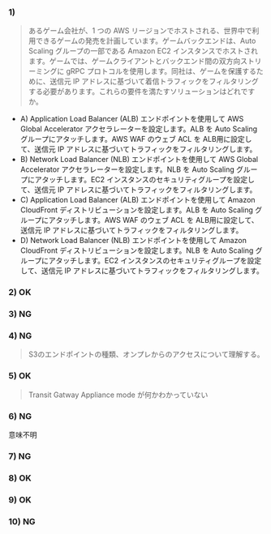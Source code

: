 ### 1) 
> あるゲーム会社が、1 つの AWS リージョンでホストされる、世界中で利用できるゲームの発売を計画しています。ゲームバックエンドは、Auto Scaling グループの一部である Amazon EC2 インスタンスでホストされます。ゲームでは、ゲームクライアントとバックエンド間の双方向ストリーミングに gRPC プロトコルを使用します。同社は、ゲームを保護するために、送信元 IP アドレスに基づいて着信トラフィックをフィルタリングする必要があります。これらの要件を満たすソリューションはどれですか。

- A) Application Load Balancer (ALB) エンドポイントを使用して AWS Global Accelerator アクセラレーターを設定します。ALB を Auto Scaling グループにアタッチします。AWS WAF のウェブ ACL を ALB用に設定して、送信元 IP アドレスに基づいてトラフィックをフィルタリングします。
- B) Network Load Balancer (NLB) エンドポイントを使用して AWS Global Accelerator アクセラレーターを設定します。NLB を Auto Scaling グループにアタッチします。EC2 インスタンスのセキュリティグループを設定して、送信元 IP アドレスに基づいてトラフィックをフィルタリングします。
- C) Application Load Balancer (ALB) エンドポイントを使用して Amazon CloudFront ディストリビューションを設定します。ALB を Auto Scaling グループにアタッチします。AWS WAF のウェブ ACL を ALB用に設定して、送信元 IP アドレスに基づいてトラフィックをフィルタリングします。
- D) Network Load Balancer (NLB) エンドポイントを使用して Amazon CloudFront ディストリビューションを設定します。NLB を Auto Scaling グループにアタッチします。EC2 インスタンスのセキュリティグループを設定して、送信元 IP アドレスに基づいてトラフィックをフィルタリングします。

### 2) OK 
### 3) NG 
### 4) NG
> S3のエンドポイントの種類、オンプレからのアクセスについて理解する。

### 5) OK
> Transit Gatway Appliance mode が何かわかっていない

### 6) NG
意味不明
### 7) NG
### 8) OK
### 9) OK
### 10) NG

